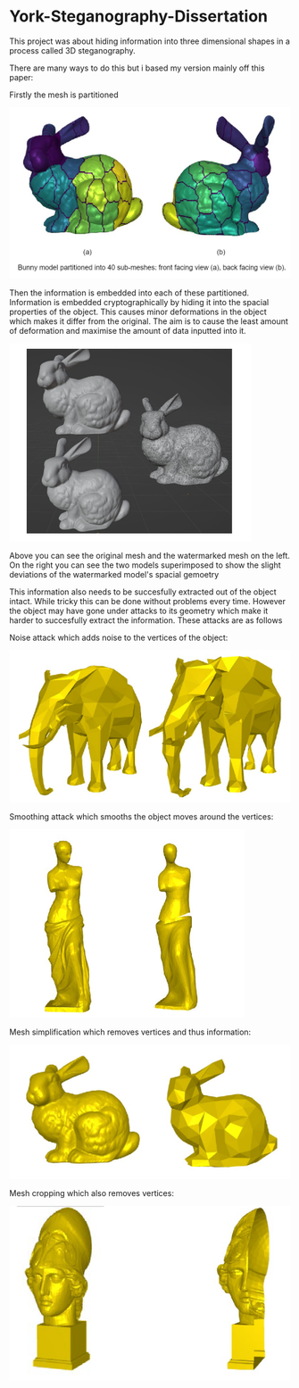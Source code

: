 # York-Steganography-Dissertation

This project was about hiding information into three dimensional shapes in a process called 3D steganography.

There are many ways to do this but i based my version mainly off this paper:


Firstly the mesh is partitioned

![My Image](images/partition.png)

Then the information is embedded into each of these partitioned.
Information is embedded cryptographically by hiding it into the spacial properties of the object.
This causes minor deformations in the object which makes it differ from the original.
The aim is to cause the least amount of deformation and maximise the amount of data inputted into it.

![My Image](images/bunny.png)

Above you can see the original mesh and the watermarked mesh on the left.
On the right you can see the two models superimposed to show the slight deviations of the watermarked model's spacial gemoetry 


This information also needs to be succesfully extracted out of the object intact.
While tricky this can be done without problems every time.
However the object may have gone under attacks to its geometry which make it harder to succesfully extract the information.
These attacks are as follows

Noise attack which adds noise to the vertices of the object:

![My Image](images/elephant.png)

Smoothing attack which smooths the object moves around the vertices:

![My Image](images/venus.png)

Mesh simplification which removes vertices and thus information:

![My Image](images/simple.png)

Mesh cropping which also removes vertices:

![My Image](images/crop.png)





